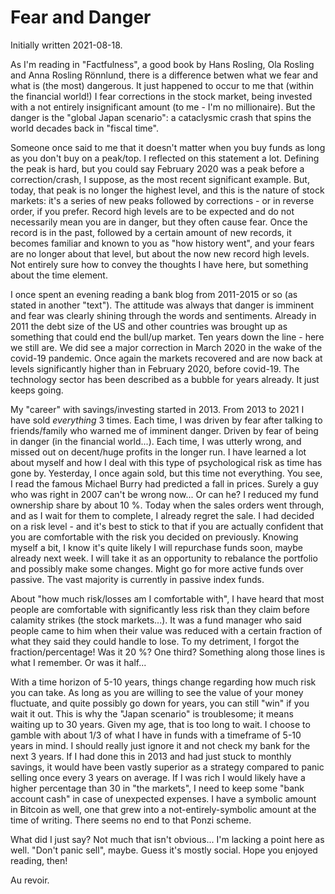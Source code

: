 # Fear and Danger

Initially written 2021-08-18.

As I'm reading in "Factfulness", a good book by Hans Rosling, Ola Rosling and Anna Rosling Rönnlund, there is a difference betwen what we fear and what is
(the most) dangerous. It just happened to occur to me that (within the financial world!) 
I fear corrections in the stock market, being invested with a not entirely insignificant amount
(to me - I'm no millionaire). But the danger is the "global Japan scenario": a cataclysmic crash that spins the world decades back in "fiscal time".

Someone once said to me that it doesn't matter when you buy funds as long as you don't buy on a peak/top. I reflected on this statement a lot.
Defining the peak is hard, but you could say
February 2020 was a peak before a correction/crash, I suppose, as the most recent significant example. But, today, that peak is no longer the highest level, and
this is the nature of stock markets: it's a series of new peaks followed by corrections - or in reverse order, if you prefer. Record high levels are to
be expected and do not necessarily mean you are in danger, but they often cause fear. Once the record is in the past, followed by a certain amount of new records,
it becomes familiar and known to you as "how history went", and your fears are no longer about that level, 
but about the now new record high levels. Not entirely sure how to convey the thoughts I have here, but something about the time element.

I once spent an evening reading a bank blog from 2011-2015 or so (as stated in another "text"). 
The attitude was always that danger is imminent and fear was clearly shining through
the words and sentiments. Already in 2011 the debt size of the US and other countries was brought up as something that could end the bull/up market. Ten
years down the line - here we still are. We did see a major correction in March 2020 in the wake of the covid-19 pandemic. Once again the markets recovered and
are now back at levels significantly higher than in February 2020, before covid-19. The technology sector has been described as a bubble for years already.
It just keeps going.

My "career" with savings/investing started in 2013. From 2013 to 2021 I have sold _everything_ 3 times. Each time, I was driven by fear after
talking to friends/family who warned me of imminent danger. Driven by fear of being in
danger (in the financial world...). Each time, I was utterly wrong, and missed out on decent/huge profits in the longer run.
I have learned a lot about myself and how I deal with this type of psychological risk as time has gone by.
Yesterday, I once again sold, but this time not everything. You see,
I read the famous Michael Burry had predicted a fall in prices. Surely a guy who was right in 2007 can't be wrong now... Or can he?
I reduced my fund ownership share by about 10 %. Today when the sales orders went through, and as I wait for them to complete, 
I already regret the sale. I had decided
on a risk level - and it's best to stick to that if you are actually confident that you are comfortable with the risk you decided on previously. Knowing myself
a bit, I know it's quite likely I will repurchase funds soon, maybe already next week. 
I will take it as an opportunity to rebalance the portfolio and possibly make some changes. Might
go for more active funds over passive. The vast majority is currently in passive index funds.

About "how much risk/losses am I comfortable with", I have
heard that most people are comfortable with significantly less risk than they claim before calamity strikes (the stock markets...). It was a fund
manager who said people came to him when their value was reduced with a certain fraction of what they said they could handle to lose. To my detriment,
I forgot the fraction/percentage! Was it 20 %? One third? Something along those lines is what I remember. Or was it half...

With a time horizon of 5-10 years, things change regarding how much risk you can take. As long as you are willing to see the value of your money fluctuate, and
quite possibly go down for years, you can still "win" if you wait it out. This is why the "Japan scenario" is troublesome; it means waiting up to 30 years.
Given my age, that is too long to wait. 
I choose to gamble with about 1/3 of what I have in funds with a timeframe of 5-10 years in mind. I should really just ignore it and not check my bank
for the next 3 years.
If I had done this in 2013 and had just stuck to monthly savings, it would have been vastly superior as a strategy compared to panic selling once every 3 years 
on average. If I was rich I would likely have a higher percentage than 30 in "the markets", I need to keep some "bank account cash" in case of
 unexpected expenses.  I have a symbolic amount in Bitcoin as well, one that grew into
a not-entirely-symbolic amount at the time of writing. There seems no end to that Ponzi scheme.

What did I just say? Not much that isn't obvious... I'm lacking a point here as well. "Don't panic sell", maybe.
Guess it's mostly social. Hope you enjoyed reading, then!

Au revoir.
